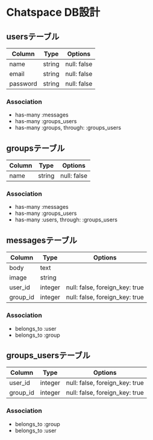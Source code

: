 # Chatspace DB設計

## usersテーブル

|Column|Type|Options|
|------|----|-------|
|name|string|null: false|
|email|string|null: false|
|password|string|null: false|

### Association
- has-many :messages
- has-many :groups_users
- has-many :groups, through: :groups_users

## groupsテーブル

|Column|Type|Options|
|------|----|-------|
|name|string|null: false|

### Association
- has-many :messages
- has-many :groups_users
- has-many :users, through: :groups_users

## messagesテーブル

|Column|Type|Options|
|------|----|-------|
|body|text||
|image|string||
|user_id|integer|null: false, foreign_key: true|
|group_id|integer|null: false, foreign_key: true|

### Association
- belongs_to :user
- belongs_to :group

## groups_usersテーブル

|Column|Type|Options|
|------|----|-------|
|user_id|integer|null: false, foreign_key: true|
|group_id|integer|null: false, foreign_key: true|

### Association
- belongs_to :group
- belongs_to :user